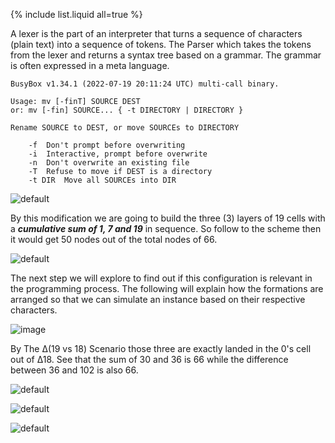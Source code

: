 {% include list.liquid all=true %}

A lexer is the part of an interpreter that turns a sequence of characters (plain text) into a sequence of tokens. The Parser which takes the tokens from the lexer and returns a syntax tree based on a grammar. The grammar is often expressed in a meta language.

```
BusyBox v1.34.1 (2022-07-19 20:11:24 UTC) multi-call binary.

Usage: mv [-finT] SOURCE DEST
or: mv [-fin] SOURCE... { -t DIRECTORY | DIRECTORY }

Rename SOURCE to DEST, or move SOURCEs to DIRECTORY

	-f	Don't prompt before overwriting
	-i	Interactive, prompt before overwrite
	-n	Don't overwrite an existing file
	-T	Refuse to move if DEST is a directory
	-t DIR	Move all SOURCEs into DIR
```

![default](https://user-images.githubusercontent.com/8466209/244847966-5b73434b-c157-4c06-898d-85c6612f3538.png)

By this modification we are going to build the three (3) layers of 19 cells with a ***cumulative sum of 1, 7 and 19*** in sequence. So follow to the scheme then it would get 50 nodes out of the total nodes of 66.

![default](https://user-images.githubusercontent.com/8466209/243738264-3847d61f-dd67-4164-ab94-dca118e5c402.png)

The next step we will explore to find out if this configuration is relevant in the programming process. The following will explain how the formations are arranged so that we can simulate an instance based on their respective characters.

![image](https://user-images.githubusercontent.com/8466209/202837861-de31327a-543f-44a9-a2c9-c36cbc72a185.png)

By The Δ(19 vs 18) Scenario those three are exactly landed in the 0's cell out of Δ18. See that the sum of 30 and 36 is 66 while the difference between 36 and 102 is also 66. 

![default](https://user-images.githubusercontent.com/8466209/231932007-1a8a9b29-7d18-4600-a8ec-852fe891ab74.png)

![default](https://user-images.githubusercontent.com/8466209/244845506-cc08a9ad-51f0-4659-aa98-3acc8f0168cb.png)

![default](https://user-images.githubusercontent.com/8466209/202854180-811302ca-ddd7-4365-a882-b146e28a7fac.png)

